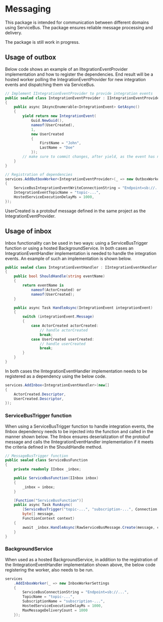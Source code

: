# Messaging

This package is intended for communication between different domains using ServiceBus.
The package ensures reliable message processing and delivery.

The package is still work in progress.

## Usage of outbox

Below code shows an example of an IItegrationEventProvider implementation and how to register the dependencies.
End result will be a hosted worker polling the IntegrationEventProvider for new integration events and dispatching them
via ServiceBus.

```csharp
// Implement IIntegrationEventProvider to provide integration events
public sealed class IntegrationEventProvider : IIntegrationEventProvider
{
    public async IAsyncEnumerable<IntegrationEvent> GetAsync()
    {
        yield return new IntegrationEvent(
            Guid.NewGuid(),
            nameof(UserCreated),
            1,
            new UserCreated
            {
                FirstName = "John",
                LastName = "Doe"
            });
        // make sure to commit changes, after yield, as the event has now been dispatched
    }
}

// Registration of dependencies
services.AddOutboxWorker<IntegrationEventProvider>(_ => new OutboxWorkerSettings
{
    ServiceBusIntegrationEventWriteConnectionString = "Endpoint=sb://...",
    IntegrationEventTopicName = "topic-...",
    HostedServiceExecutionDelayMs = 1000,
});
```

UserCreated is a protobuf message defined in the same project as the IntegrationEventProvider.

## Usage of inbox

Inbox functionality can be used in two ways: using a ServiceBusTrigger function or using a hosted BackgroundService.
In both cases an IntegrationEventHandler implementation is needed to handle the integration events. An example of such
an implementation is shown below.

```csharp
public sealed class IntegrationEventHandler : IIntegrationEventHandler
{
    public bool ShouldHandle(string eventName)
    {
        return eventName is
            nameof(ActorCreated) or
            nameof(UserCreated);
    }

    public async Task HandleAsync(IntegrationEvent integrationEvent)
    {
        switch (integrationEvent.Message)
        {
            case ActorCreated actorCreated:
                // handle actorCreated
                break;
            case UserCreated userCreated:
                // handle userCreated
                break;
        }
    }
}
```

In both cases the IIntegrationEventHandler implementation needs to be registered as a dependency using the below code.

```csharp
services.AddInbox<IntegrationEventHandler>(new[]
{
    ActorCreated.Descriptor,
    UserCreated.Descriptor,
});
```

### ServiceBusTrigger function

When using a ServiceBusTrigger function to handle integration events, the IInbox dependency needs to be injected into the function and called in the manner shown below.
The IInbox ensures deserialization of the protobuf message and calls the IIntegrationEventHandler implementation if it meets the criteria defined in the ShouldHandle method.

```csharp
// MessageBusTrigger function
public sealed class ServiceBusFunction
{
    private readonly IInbox _inbox;

    public ServiceBusFunction(IInbox inbox)
    {
        _inbox = inbox;
    }

    [Function("ServiceBusFunction")]
    public async Task RunAsync(
        [ServiceBusTrigger("topic-...", "subscription-...", Connection = "ConnectionString")]
        byte[] message,
        FunctionContext context)
    {
        await _inbox.HandleAsync(RawServiceBusMessage.Create(message, context.BindingContext.BindingData!));
    }
}
```

### BackgroundService

When used as a hosted BackgroundService, in addition to the registration of the IIntegrationEventHandler implementation shown above, the below code registering the worker, also needs to be run.

```csharp
services
    .AddInboxWorker(_ => new InboxWorkerSettings
    {
        ServiceBusConnectionString = "Endpoint=sb://...",
        TopicName = "topic-...",
        SubscriptionName = "subscription-...",
        HostedServiceExecutionDelayMs = 1000,
        MaxMessageDeliveryCount = 1000
    });

```
